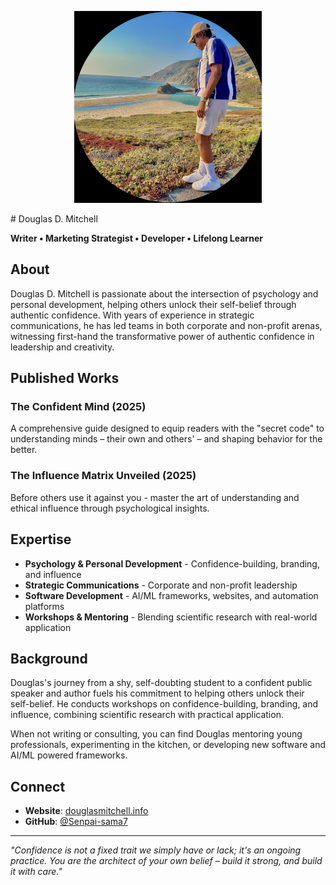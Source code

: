 <p align="center">
  <img src="dougie.jpg" alt="Douglas D Mitchell" width="300"/>
</p>
# Douglas D. Mitchell

**Writer • Marketing Strategist • Developer • Lifelong Learner**

## About

Douglas D. Mitchell is passionate about the intersection of psychology and personal development, helping others unlock their self-belief through authentic confidence. With years of experience in strategic communications, he has led teams in both corporate and non-profit arenas, witnessing first-hand the transformative power of authentic confidence in leadership and creativity.

## Published Works

### The Confident Mind (2025)
A comprehensive guide designed to equip readers with the "secret code" to understanding minds – their own and others' – and shaping behavior for the better.

### The Influence Matrix Unveiled (2025)
Before others use it against you - master the art of understanding and ethical influence through psychological insights.

## Expertise

- **Psychology & Personal Development** - Confidence-building, branding, and influence
- **Strategic Communications** - Corporate and non-profit leadership
- **Software Development** - AI/ML frameworks, websites, and automation platforms
- **Workshops & Mentoring** - Blending scientific research with real-world application

## Background

Douglas's journey from a shy, self-doubting student to a confident public speaker and author fuels his commitment to helping others unlock their self-belief. He conducts workshops on confidence-building, branding, and influence, combining scientific research with practical application.

When not writing or consulting, you can find Douglas mentoring young professionals, experimenting in the kitchen, or developing new software and AI/ML powered frameworks.

## Connect

- **Website**: [douglasmitchell.info](https://douglasmitchell.info)
- **GitHub**: [@Senpai-sama7](https://github.com/Senpai-sama7)

---

*"Confidence is not a fixed trait we simply have or lack; it's an ongoing practice. You are the architect of your own belief – build it strong, and build it with care."*
